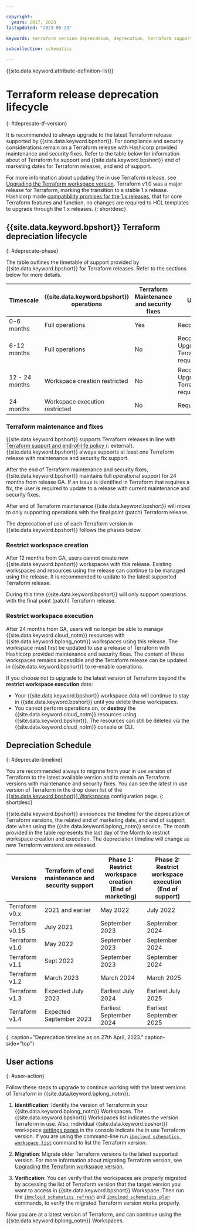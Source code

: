 ```yaml
---

copyright:
  years: 2017, 2023
lastupdated: "2023-05-23"

keywords: terraform version deprecation, deprecation, terraform support schematics

subcollection: schematics

---
```


{{site.data.keyword.attribute-definition-list}}

# Terraform release deprecation lifecycle 
{: #deprecate-tf-version}

It is recommended to always upgrade to the latest Terraform release supported by {{site.data.keyword.bpshort}}. For compliance and security considerations remain on a Terraform release with Hashicorp provided maintenance and security fixes. Refer to the table below for information about of Terraform fix support and {{site.data.keyword.bpshort}} end of marketing dates for Terraform releases, and end of support.     

For more information about updating the in use Terraform release, see [Upgrading the Terraform workspace version](/docs/schematics?topic=schematics-migrating-terraform-version#migrate-steps12). Terraform v1.0 was a major release for Terraform, marking the transition to a stable 1.x release. Hashicorp made [compatibility promises for the 1.x releases](https://developer.hashicorp.com/terraform/language/v1-compatibility-promises), that for core Terraform features and function, no changes are required to HCL templates to upgrade through the 1.x releases. 
{: shortdesc} 

## {{site.data.keyword.bpshort}} Terraform depreciation lifecycle 
{: #deprecate-phase}

The table outlines the timetable of support provided by {{site.data.keyword.bpshort}} for Terraform releases. Refer to the sections below for more details.   


|Timescale | {{site.data.keyword.bpshort}} <br> operations | Terraform Maintenance <br> and security fixes | Upgrade | 
| -- | -- | --| --| 
| 0-6 months  | Full operations | Yes | Recommended |
| 6-12 months | Full operations | No  | Recommended. Upgrade if Terraform fix required  |
| 12 - 24 months |	Workspace creation restricted | No  | Recommended. Upgrade if Terraform fix required | 	
| 24 months | Workspace execution restricted | No | Required | 

### Terraform maintenance and fixes 
{{site.data.keyword.bpshort}} supports Terraform releases in line with [Terraform support and end-of-life policy ](https://support.hashicorp.com/hc/en-us/articles/360021185113-Support-Period-and-End-of-Life-EOL-Policy){: external}. {{site.data.keyword.bpshort}} always supports at least one Terraform release with maintenance and security fix support. 

After the end of Terraform maintenance and security fixes, {{site.data.keyword.bpshort}} maintains full operational support for 24 months from release GA. If an issue is identified in Terraform that requires a fix, the user is required to update to a release with current maintenance and security fixes. 

After end of Terraform maintenance {{site.data.keyword.bpshort}} will move to only supporting operations with the final point (patch) Terraform release. 

The deprecation of use of each Terraform version in {{site.data.keyword.bpshort}} follows the phases below. 

### Restrict workspace creation 
After 12 months from GA, users cannot create new {{site.data.keyword.bpshort}} workspaces with this release. Existing workspaces and resources using the release can continue to be managed using the release. It is recommended to update to the latest supported Terraform release.  

During this time {{site.data.keyword.bpshort}} will only support operations with the final point (patch) Terraform release.   

### Restrict workspace execution
After 24 months from GA, users will no longer be able to manage {{site.data.keyword.cloud_notm}} resources with {{site.data.keyword.bplong_notm}} workspaces using this release. The workspace must first be updated to use a release of Terraform with Hashicorp provided maintenance and security fixes. The content of these workspaces remains accessible and the Terraform release can be updated in {{site.data.keyword.bpshort}} to re-enable operations.     

If you choose not to upgrade to the latest version of Terraform beyond the **restrict workspace execution** date:
- Your {{site.data.keyword.bpshort}} workspace data will continue to stay in {{site.data.keyword.bpshort}} until you delete these workspaces.
- You cannot perform operations on, or **destroy** the {{site.data.keyword.cloud_notm}} resources using {{site.data.keyword.bpshort}}. The resources can still be deleted via the {{site.data.keyword.cloud_notm}} console or CLI. 

## Depreciation Schedule
{: #deprecate-timeline} 

You are recommended always to migrate from your in use version of Terraform to the latest available version and to remain on Terraform versions with maintenance and security fixes. You can see the latest in use version of Terraform in the drop down list of the [{{site.data.keyword.bpshort}} Workspaces](https://cloud.ibm.com/schematics/workspaces/create) configuration page. 
{: shortdesc}

{{site.data.keyword.bpshort}} announces the timeline for the deprecation of Terraform versions, the related end of marketing date, and end of support date when using the {{site.data.keyword.bplong_notm}} service. The month provided in the table represents the last day of the Month to restrict workspace creation and execution. The depreciation timeline will change as new Terraform versions are released.  

|Versions | Terraform of end maintenance and security support | Phase 1: Restrict workspace creation <br> (End of marketing)|    Phase 2: Restrict workspace execution <br> (End of support)|      
| -- | -- | --| --|
| Terraform v0.x  | 2021 and earlier | May 2022 |  July 2022 |     
| Terraform v0.15 | July 2021 | September 2023  |	September 2024	|	
| Terraform v1.0 |	May 2022 | September 2023 | September 2024	|	
| Terraform v1.1 |  Sept 2022 | September 2023 | September 2024	|	
| Terraform v1.2 |  March 2023 | March 2024	|	March 2025	|	
| Terraform v1.3 |  Expected July 2023 | Earliest July 2024	|  Earliest	July 2025	|	
| Terraform v1.4 |	Expected September 2023 | Earliest September 2024  |  Earliest September 2025 |	
{: caption="Deprecation timeline as on 27th April, 2023." caption-side="top"}

## User actions
{: #user-action}

Follow these steps to upgrade to continue working with the latest versions of Terraform in {{site.data.keyword.bplong_notm}}.

1. **Identification**: Identify the version of Terraform in your {{site.data.keyword.bplong_notm}} Workspaces. The {{site.data.keyword.bpshort}} Workspaces list indicates the version Terraform in use. Also, individual {{site.data.keyword.bpshort}} workspace [settings pages](/docs/schematics?topic=schematics-workspace-setup#import-template) in the console indicate the in use Terraform version. If you are using the command-line run [`ibmcloud schematics workspace list`](/docs/schematics?topic=schematics-schematics-cli-reference#schematics-workspace-list) command to list the Terraform version.

2. **Migration**: Migrate older Terraform versions to the latest supported version. For more information about migrating Terraform version, see [Upgrading the Terraform workspace version](/docs/schematics?topic=schematics-migrating-terraform-version#migrate-steps12).

3. **Verification**: You can verify that the workspaces are properly migrated by accessing the list of Terraform version that the target version you want to access in {{site.data.keyword.bpshort}} Workspace. Then run the [`ibmcloud schematics refresh`](/docs/schematics?topic=schematics-schematics-cli-reference#schematics-refresh) and [`ibmcloud schematics plan`](/docs/schematics?topic=schematics-schematics-cli-reference#schematics-plan) commands, to verify the migrated Terraform version works properly.

Now you are at a latest version of Terraform, and can continue using the {{site.data.keyword.bplong_notm}} Workspaces.

